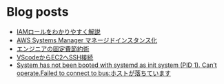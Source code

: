# Blog posts
<!-- BLOG-POST-LIST:START -->
- [IAMロールをわかりやすく解説](https://kyrieee.com/iam-role/2292/)
- [AWS Systems Manager マネージドインスタンス化](https://kyrieee.com/aws-systems-manager-managed-instance/2271/)
- [エンジニアの固定費節約術](https://kyrieee.com/fixed-cost/2235/)
- [VScodeからEC2へSSH接続](https://kyrieee.com/vscode-ec2-ssh/2121/)
- [System has not been booted with systemd as init system &lpar;PID 1&rpar;. Can’t operate.Failed to connect to bus:ホストが落ちています](https://kyrieee.com/wsl-error/2109/)
<!-- BLOG-POST-LIST:END -->